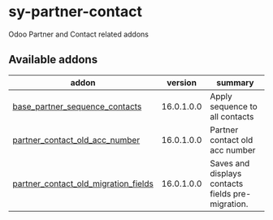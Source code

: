 # sy-partner-contact
Odoo Partner and Contact related addons

[//]: # (addons)

Available addons
----------------
addon | version | summary
--- | --- | ---
[base_partner_sequence_contacts](/base_partner_sequence_contacts) | 16.0.1.0.0 | Apply sequence to all contacts
[partner_contact_old_acc_number](/partner_contact_old_acc_number) | 16.0.1.0.0 | Partner contact old acc number
[partner_contact_old_migration_fields](/partner_contact_old_migration_fields) | 16.0.1.0.0 | Saves and displays contacts fields pre-migration.

[//]: # (end addons)
